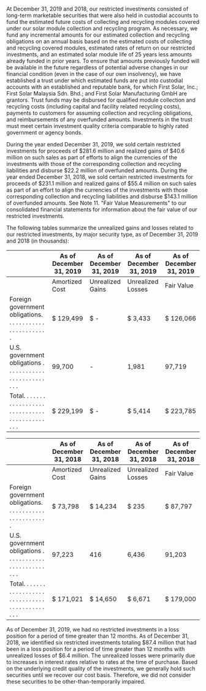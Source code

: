 At December 31, 2019 and 2018, our restricted investments consisted of long-term marketable securities that were also held in custodial accounts to fund the estimated future costs of collecting and recycling modules covered under our solar module collection and recycling program. As necessary, we fund any incremental amounts for our estimated collection and recycling obligations on an annual basis based on the estimated costs of collecting and recycling covered modules, estimated rates of return on our restricted investments, and an estimated solar module life of 25 years less amounts already funded in prior years. To ensure that amounts previously funded will be available in the future regardless of potential adverse changes in our financial condition (even in the case of our own insolvency), we have established a trust under which estimated funds are put into custodial accounts with an established and reputable bank, for which First Solar, Inc.; First Solar Malaysia Sdn. Bhd.; and First Solar Manufacturing GmbH are grantors. Trust funds may be disbursed for qualified module collection and recycling costs (including capital and facility related recycling costs), payments to customers for assuming collection and recycling obligations, and reimbursements of any overfunded amounts. Investments in the trust must meet certain investment quality criteria comparable to highly rated government or agency bonds.

During the year ended December 31, 2019, we sold certain restricted investments for proceeds of $281.6 million and realized gains of $40.6 million on such sales as part of efforts to align the currencies of the investments with those of the corresponding collection and recycling liabilities and disburse $22.2 million of overfunded amounts. During the year ended December 31, 2018, we sold certain restricted investments for proceeds of $231.1 million and realized gains of $55.4 million on such sales as part of an effort to align the currencies of the investments with those corresponding collection and recycling liabilities and disburse $143.1 million of overfunded amounts. See Note 11. "Fair Value Measurements" to our consolidated financial statements for information about the fair value of our restricted investments.

The following tables summarize the unrealized gains and losses related to our restricted investments, by major security type, as of December 31, 2019 and 2018 (in thousands):

|                                                                                            | As of December 31, 2019   | As of December 31, 2019   | As of December 31, 2019   | As of December 31, 2019   |
|--------------------------------------------------------------------------------------------|---------------------------|---------------------------|---------------------------|---------------------------|
|                                                                                            | Amortized Cost            | Unrealized Gains          | Unrealized Losses         | Fair Value                |
| Foreign government obligations. . . . . . . . . . . . . . . . . . . . . . . .              | $ 129,499                 | $ -                       | $ 3,433                   | $ 126,066                 |
| U.S. government obligations . . . . . . . . . . . . . . . . . . . . . . . . . .            | 99,700                    | -                         | 1,981                     | 97,719                    |
| Total. . . . . . . . . . . . . . . . . . . . . . . . . . . . . . . . . . . . . . . . . . . | $ 229,199                 | $ -                       | $ 5,414                   | $ 223,785                 |

|                                                                                            | As of December 31, 2018   | As of December 31, 2018   | As of December 31, 2018   | As of December 31, 2018   |
|--------------------------------------------------------------------------------------------|---------------------------|---------------------------|---------------------------|---------------------------|
|                                                                                            | Amortized Cost            | Unrealized Gains          | Unrealized Losses         | Fair Value                |
| Foreign government obligations. . . . . . . . . . . . . . . . . . . . . . . .              | $ 73,798                  | $ 14,234                  | $ 235                     | $ 87,797                  |
| U.S. government obligations . . . . . . . . . . . . . . . . . . . . . . . . . .            | 97,223                    | 416                       | 6,436                     | 91,203                    |
| Total. . . . . . . . . . . . . . . . . . . . . . . . . . . . . . . . . . . . . . . . . . . | $ 171,021                 | $ 14,650                  | $ 6,671                   | $ 179,000                 |

As of December 31, 2019, we had no restricted investments in a loss position for a period of time greater than 12 months. As of December 31, 2018, we identified six restricted investments totaling $87.4 million that had been in a loss position for a period of time greater than 12 months with unrealized losses of $6.4 million. The unrealized losses were primarily due to increases in interest rates relative to rates at the time of purchase. Based on the underlying credit quality of the investments, we generally hold such securities until we recover our cost basis. Therefore, we did not consider these securities to be other-than-temporarily impaired.